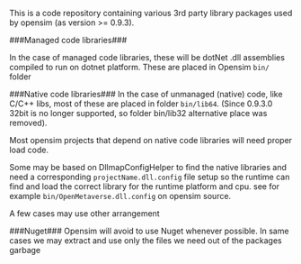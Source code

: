 This is a code repository containing various 3rd party library packages used by opensim (as version >= 0.9.3).


###Managed code libraries###

In the case of managed code libraries, these will be dotNet .dll assemblies compiled to run on dotnet platform. These are placed in Opensim `bin/` folder

###Native code libraries###
In the case of unmanaged (native) code, like C/C++ libs, most of these are placed in folder `bin/lib64`.
(Since 0.9.3.0 32bit is no longer supported, so folder bin/lib32 alternative place was removed).

Most opensim projects that depend on native code libraries will need proper load code.

Some may be based on DllmapConfigHelper to find the native libraries and need a corresponding `projectName.dll.config` file setup so the runtime can find and load the correct library for the runtime platform and cpu. see for example `bin/OpenMetaverse.dll.config` on opensim source.

A few cases may use other arrangement

###Nuget###
Opensim will avoid to use Nuget whenever possible. In same cases we may extract and use only the files we need out of the packages garbage

